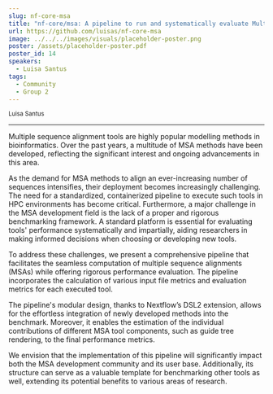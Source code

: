 ```yaml
---
slug: nf-core-msa
title: "nf-core/msa: A pipeline to run and systematically evaluate Multiple Sequence Alignment methods."
url: https://github.com/luisas/nf-core-msa
image: ../../../images/visuals/placeholder-poster.png
poster: /assets/placeholder-poster.pdf
poster_id: 14
speakers:
  - Luisa Santus
tags:
  - Community
  - Group 2
---
```


<div className="mb-8">
  <small className="typo-small">
    Luisa	Santus
  </small>
</div>

<hr className="border-t border-gray-50 mb-4 opacity-20" />

Multiple sequence alignment tools are highly popular modelling methods in bioinformatics. Over the past years, a multitude of MSA methods have been developed, reflecting the significant interest and ongoing advancements in this area.

As the demand for MSA methods to align an ever-increasing number of sequences intensifies, their deployment becomes increasingly challenging. The need for a standardized, containerized pipeline to execute such tools in HPC environments has become critical.
Furthermore, a major challenge in the MSA development field is the lack of a proper and rigorous benchmarking framework. A standard platform is essential for evaluating tools' performance systematically and impartially, aiding researchers in making informed decisions when choosing or developing new tools.

To address these challenges, we present a comprehensive pipeline that facilitates the seamless computation of multiple sequence alignments (MSAs) while offering rigorous performance evaluation. The pipeline incorporates the calculation of various input file metrics and evaluation metrics for each executed tool.

The pipeline's modular design, thanks to Nextflow’s DSL2 extension, allows for the effortless integration of newly developed methods into the benchmark. Moreover, it enables the estimation of the individual contributions of different MSA tool components, such as guide tree rendering, to the final performance metrics.

We envision that the implementation of this pipeline will significantly impact both the MSA development community and its user base. Additionally, its structure can serve as a valuable template for benchmarking other tools as well, extending its potential benefits to various areas of research.